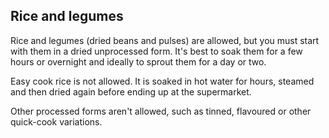 ## Rice and legumes

Rice and legumes (dried beans and pulses) are allowed, but you must start with them in a dried unprocessed form. It's best to soak them for a few hours or overnight and ideally to sprout them for a day or two.

Easy cook rice is not allowed. It is soaked in hot water for hours, steamed and then dried again before ending up at the supermarket.

Other processed forms aren't allowed, such as tinned, flavoured or other quick-cook variations.